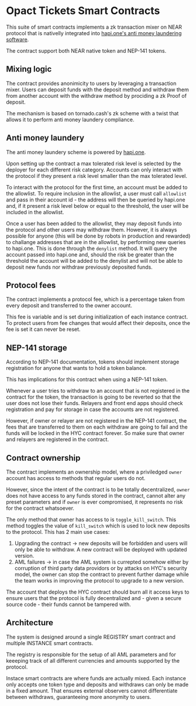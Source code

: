 # Opact Tickets Smart Contracts

This suite of smart contracts implements a zk transaction mixer on NEAR protocol that is nativelly integrated into [hapi.one's anti money laundering software](https://hapi.one/).

The contract support both NEAR native token and NEP-141 tokens.

## Mixing logic

The contract provides anonimicity to users by leveraging a transaction mixer. Users can deposit funds with the deposit method and withdraw them from another account with the withdraw method by prociding a zk Proof of deposit.

The mechanism is based on tornado.cash's zk scheme with a twist that allows it to perform anti money laundery compliance.

## Anti money laundery

The anti money laundery scheme is powered by [hapi.one](https://hapi.one/).

Upon setting up the contract a max tolerated risk level is selected by the deployer for each different risk category. Accounts can only interact with the protocol if they present a risk level smaller than the max tolerated level.

To interact with the protocol for the first time, an account must be added to the allowlist. To require inclusion in the allowlist, a user must call `allowlist` and pass in their account id - the address will then be queried by hapi.one and, if it present a risk level below or equal to the threshold, the user will be included in the allowlist.

Once a user has been added to the allowlist, they may deposit funds into the protocol and other users may withdraw them. However, it is always possible for anyone (this will be done by robots in production and rewarded) to challange addresses that are in the allowlist, by performing new queries to hapi.one.
This is done through the `denylist` method. It will query the account passed into hapi.one and, should the risk be greater than the threshold the account will be added to the denylist and will not be able to deposit new funds nor withdraw previously deposited funds.

## Protocol fees
The contract implements a protocol fee, which is a percentage taken from every deposit and transferred to the owner account.

This fee is variable and is set during initialization of each instance contract. To protect users from fee changes that would affect their deposits, once the fee is set it can never be reset.

## NEP-141 storage
According to NEP-141 documentation, tokens should implement storage registration for anyone that wants to hold a token balance.

This has implications for this contract when using a NEP-141 token.

Whenever a user tries to withdraw to an account that is not registered in the contract for the token, the transaction is going to be reverted so that the user does not lose their funds.
Relayers and front end apps should check registration and pay for storage in case the accounts are not registered.

However, if owner or relayer are not registered in the NEP-141 contract, the fees that are transferred to them on each withdraw are going to fail and the funds will be locked in the HYC contract forever. So make sure that owner and relayers are registered in the contract.

## Contract ownership
The contract implements an ownership model, where a priviledged `owner` account has access to methods that regular users do not.

However, since the intent of the contract is to be totally decentralized, `owner` does not have access to any funds stored in the contract, cannot alter any preset parameters and if `owner` is ever compromised, it represents no risk for the contract whatsoever.

The only method that owner has access to is `toggle_kill_switch`. This method toggles the value of `kill_switch` which is used to lock new deposits to the protocol. This has 2 main use cases:
1. Upgrading the contract -> new deposits will be forbidden and users will only be able to withdraw. A new contract will be deployed with updated version.
2. AML failures -> in case the AML system is currepted somehow either by corruption of third party data providors or by attacks on HYC's security model, the owner can stop the contract to prevent further damage while the team works in improving the protocol to upgrade to a new version.

The account that deploys the HYC  contract should burn all it access keys to ensure users that the protocol is fully decentralized and - given a secure source code - their funds cannot be tampered with.

## Architecture

The system is designed around a single REGISTRY smart contract and multiple INSTANCE smart contracts.

The registry is responsible for the setup of all AML parameters and for keeeping track of all different currencies and amounts supported by the protocol.

Instace smart contracts are where funds are actually mixed. Each instance only accepts one token type and deposits and withdraws can only be made in a fixed amount. That ensures external observers cannot differentiate between withdraws, guaranteeing more anonymity to users.
